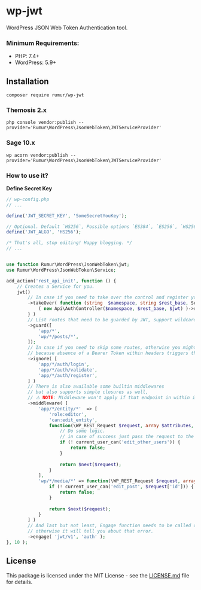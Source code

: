 # wp-jwt
WordPress JSON Web Token Authentication tool.

### Minimum Requirements:
 - PHP: 7.4+
 - WordPress: 5.9+

## Installation

```composer require rumur/wp-jwt```

### Themosis 2.x
```php console vendor:publish --provider='Rumur\WordPress\JsonWebToken\JWTServiceProvider'```

### Sage 10.x
```wp acorn vendor:publish --provider='Rumur\WordPress\JsonWebToken\JWTServiceProvider'```

### How to use it?

**Define Secret Key**

```php
// wp-config.php
// ...

define('JWT_SECRET_KEY', 'SomeSecretYouKey');

// Optional. Default `HS256`, Possible options `ES384`, `ES256`, `HS256`, `HS384`, `HS512`, `RS256`, `RS384`, `RS512`, `EdDSA`. 
define('JWT_ALGO', 'HS256');

/* That's all, stop editing! Happy blogging. */
// ...
```

```php

use function Rumur\WordPress\JsonWebToken\jwt;
use Rumur\WordPress\JsonWebToken\Service;

add_action('rest_api_init', function () {
    // Creates a Service for you. 
    jwt()
        // In case if you need to take over the control and register your own routes.
        ->takeOver( function (string  $namespace, string $rest_base, Service $jwt ) {
            ( new Api\AuthController($namespace, $rest_base, $jwt) )->register_routes();
        } )
        // List routes that need to be guarded by JWT, support wildcards.
        ->guard([ 
            'app/*',
            'wp/*/posts/*',
        ]);
        // In case if you need to skip some routes, otherwise you might get errors,
        // because absence of a Bearer Token within headers triggers that errors. 
        ->ignore( [
            'app/*/auth/login',
            'app/*/auth/validate',
            'app/*/auth/register',
        ] )
        // There is also available some builtin middlewares
        // but also supports simple closures as well,
        // ⚠️ NOTE: Middleware won't apply if that endpoint in within ignore list ⚠️ 
        ->middleware( [
            'app/*/entity/*'  => [
                'role:editor',
                'can:edit_entity',
                function(\WP_REST_Request $request, array $attributes, $next) {
                    // Do some logic.
                    // in case of success just pass the request to the next middleware
                    if (! current_user_can('edit_other_users')) {
                        return false;
                    }
                    
                    return $next($request);
                }
            ],
            'wp/*/media/*' => function(\WP_REST_Request $request, array $attributes, $next) {
                if (! current_user_can('edit_post', $request['id'])) {
                    return false;
                }
               
                return $next($request);
            }
        ] )
        // And last but not least, Engage function needs to be called on `rest_api_init` action,
        // otherwise it will tell you about that error. 
        ->engage( 'jwt/v1', 'auth' );
}, 10 );
```

## License
  This package is licensed under the MIT License - see the [LICENSE.md](https://github.com/rumur/wp-jwt/blob/master/LICENSE) file for details.